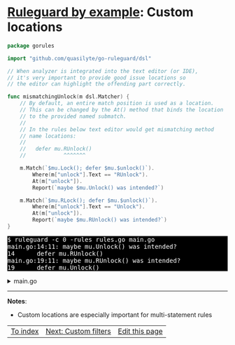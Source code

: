 # [Ruleguard by example](https://go-ruleguard.github.io/by-example/): Custom locations

```go
package gorules

import "github.com/quasilyte/go-ruleguard/dsl"

// When analyzer is integrated into the text editor (or IDE),
// it's very important to provide good issue locations so
// the editor can highlight the offending part correctly.

func mismatchingUnlock(m dsl.Matcher) {
	// By default, an entire match position is used as a location.
	// This can be changed by the At() method that binds the location
	// to the provided named submatch.
	//
	// In the rules below text editor would get mismatching method
	// name locations:
	//
	//   defer mu.RUnlock()
	//            ^^^^^^^

	m.Match(`$mu.Lock(); defer $mu.$unlock()`).
		Where(m["unlock"].Text == "RUnlock").
		At(m["unlock"]).
		Report(`maybe $mu.Unlock() was intended?`)

	m.Match(`$mu.RLock(); defer $mu.$unlock()`).
		Where(m["unlock"].Text == "Unlock").
		At(m["unlock"]).
		Report(`maybe $mu.RUnlock() was intended?`)
}
```

<pre style="color: white; background-color: black">
$ ruleguard -c 0 -rules rules.go main.go
main.go:14:11: maybe mu.Unlock() was intended?
14		defer mu.RUnlock()
main.go:19:11: maybe mu.RUnlock() was intended?
19		defer mu.Unlock()
</pre>

<details><summary>main.go</summary>

```go
package main

import "sync"

func main() {
	var mu sync.RWMutex
	f1(&mu)
	f2(&mu)
	f3(&mu)
}

func f1(mu *sync.RWMutex) {
	mu.Lock()
	defer mu.RUnlock()
}

func f2(mu *sync.RWMutex) {
	mu.RLock()
	defer mu.Unlock()
}

func f3(mu *sync.RWMutex) {
	mu.Lock()
	defer mu.Unlock()
}
```

</details>

<hr>

**Notes**:

* Custom locations are especially important for multi-statement rules

<table><tr>
<td><a href="index">To index</a></td>
<td><a href="custom-filters">Next: Custom filters</a></td>
<td><a href="https://github.com/go-ruleguard/go-ruleguard.github.io/edit/master/by-example/custom-locations.md">Edit this page</a></td>
</tr></table>

